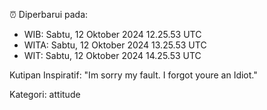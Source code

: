 ⏰ Diperbarui pada:
- WIB: Sabtu, 12 Oktober 2024 12.25.53 UTC
- WITA: Sabtu, 12 Oktober 2024 13.25.53 UTC
- WIT: Sabtu, 12 Oktober 2024 14.25.53 UTC

Kutipan Inspiratif:
"Im sorry my fault. I forgot youre an Idiot."


Kategori: attitude

